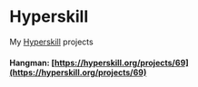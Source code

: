 # Hyperskill
My [Hyperskill](https://hyperskill.org/profile/5319156) projects

#### Hangman: [https://hyperskill.org/projects/69](https://hyperskill.org/projects/69)
